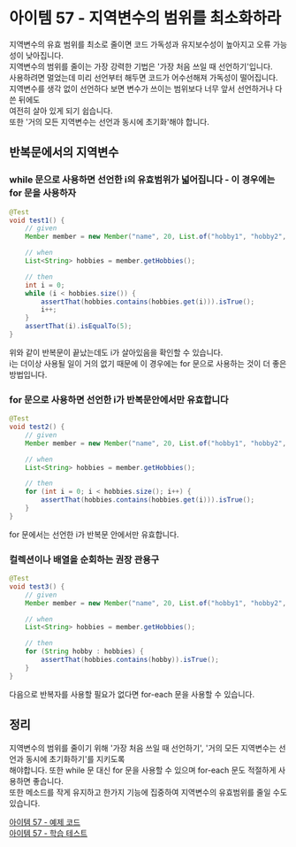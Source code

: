 # 아이템 57 - 지역변수의 범위를 최소화하라

지역변수의 유효 범위를 최소로 줄이면 코드 가독성과 유지보수성이 높아지고 오류 가능성이 낮아집니다.     
지역변수의 범위를 줄이는 가장 강력한 기법은 '가장 처음 쓰일 때 선언하기'입니다.       
사용하려면 멀었는데 미리 선언부터 해두면 코드가 어수선해져 가독성이 떨어집니다.    
지역변수를 생각 없이 선언하다 보면 변수가 쓰이는 범위보다 너무 앞서 선언하거나 다 쓴 뒤에도   
여전히 살아 있게 되기 쉽습니다.     
또한 '거의 모든 지역변수는 선언과 동시에 초기화'해야 합니다.       

## 반복문에서의 지역변수

### while 문으로 사용하면 선언한 i의 유효범위가 넓어집니다 - 이 경우에는 for 문을 사용하자

````java
@Test
void test1() {
    // given
    Member member = new Member("name", 20, List.of("hobby1", "hobby2", "hobby3", "hobby4", "hobby5"));

    // when
    List<String> hobbies = member.getHobbies();

    // then
    int i = 0;
    while (i < hobbies.size()) {
        assertThat(hobbies.contains(hobbies.get(i))).isTrue();
        i++;
    }
    assertThat(i).isEqualTo(5);
}
````
위와 같이 반복문이 끝났는데도 i가 살아있음을 확인할 수 있습니다.       
i는 더이상 사용될 일이 거의 없기 때문에 이 경우에는 for 문으로 사용하는 것이 더 좋은 방법입니다.         

### for 문으로 사용하면 선언한 i가 반복문안에서만 유효합니다

````java
@Test
void test2() {
    // given
    Member member = new Member("name", 20, List.of("hobby1", "hobby2", "hobby3", "hobby4", "hobby5"));

    // when
    List<String> hobbies = member.getHobbies();

    // then
    for (int i = 0; i < hobbies.size(); i++) {
        assertThat(hobbies.contains(hobbies.get(i))).isTrue();
    }
}
````
for 문에서는 선언한 i가 반복문 안에서만 유효합니다.     

### 컬렉션이나 배열을 순회하는 권장 관용구

````java
@Test
void test3() {
    // given
    Member member = new Member("name", 20, List.of("hobby1", "hobby2", "hobby3", "hobby4", "hobby5"));

    // when
    List<String> hobbies = member.getHobbies();

    // then
    for (String hobby : hobbies) {
        assertThat(hobbies.contains(hobby)).isTrue();
    }
}
````
다음으로 반복자를 사용할 필요가 없다면 for-each 문을 사용할 수 있습니다.       

## 정리

지역변수의 범위를 줄이기 위해 '가장 처음 쓰일 때 선언하기', '거의 모든 지역변수는 선언과 동시에 초기화하기'를 지키도록     
해야합니다. 또한 while 문 대신 for 문을 사용할 수 있으며 for-each 문도 적절하게 사용하면 좋습니다.     
또한 메소드를 작게 유지하고 한가지 기능에 집중하여 지역변수의 유효범위를 줄일 수도 있습니다.       

[아이템 57 - 예제 코드](https://github.com/320Hwany/EffectiveJava/tree/main/src/main/java/effective/chapter9/item57)                                                                                                 
[아이템 57 - 학습 테스트](https://github.com/320Hwany/EffectiveJava/tree/main/src/test/java/effective/chapter9/item57)       


